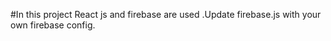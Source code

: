 #In this project React js and firebase are used .Update firebase.js with your own firebase config.



